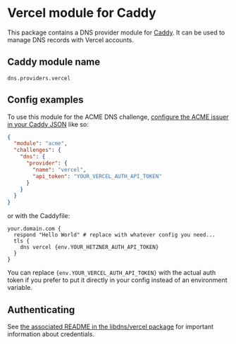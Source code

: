 # Vercel module for Caddy

This package contains a DNS provider module for [Caddy](https://github.com/caddyserver/caddy). It can be used to manage DNS records with Vercel accounts.

## Caddy module name

```
dns.providers.vercel
```

## Config examples

To use this module for the ACME DNS challenge, [configure the ACME issuer in your Caddy JSON](https://caddyserver.com/docs/json/apps/tls/automation/policies/issuer/acme/) like so:

```json
{
  "module": "acme",
  "challenges": {
    "dns": {
      "provider": {
        "name": "vercel",
        "api_token": "YOUR_VERCEL_AUTH_API_TOKEN"
      }
    }
  }
}
```

or with the Caddyfile:

```
your.domain.com {
  respond "Hello World"	# replace with whatever config you need...
  tls {
    dns vercel {env.YOUR_HETZNER_AUTH_API_TOKEN}
  }
}
```

You can replace `{env.YOUR_VERCEL_AUTH_API_TOKEN}` with the actual auth token if you prefer to put it directly in your config instead of an environment variable.

## Authenticating

See [the associated README in the libdns/vercel package](https://github.com/libdns/vercel#authenticating) for important information about credentials.
